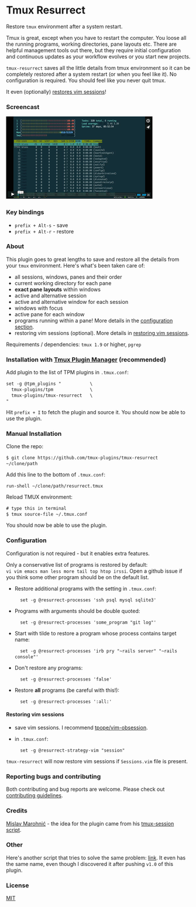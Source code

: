 # Tmux Resurrect

Restore `tmux` environment after a system restart.

Tmux is great, except when you have to restart the computer. You loose all the
running programs, working directories, pane layouts etc.
There are helpful management tools out there, but they require initial
configuration and continuous updates as your workflow evolves or you start new
projects.

`tmux-resurrect` saves all the little details from tmux environment so it
can be completely restored after a system restart (or when you feel like it).
No configuration is required. You should feel like you never quit tmux.

It even (optionally) [restores vim sessions](#restoring-vim-sessions)!

### Screencast

[![screencast screenshot](/video/screencast_img.png)](https://vimeo.com/104763018)

### Key bindings

- `prefix + Alt-s` - save
- `prefix + Alt-r` - restore

### About

This plugin goes to great lengths to save and restore all the details from your
`tmux` environment. Here's what's been taken care of:

- all sessions, windows, panes and their order
- current working directory for each pane
- **exact pane layouts** within windows
- active and alternative session
- active and alternative window for each session
- windows with focus
- active pane for each window
- programs running within a pane! More details in the
  [configuration section](#configuration).
- restoring vim sessions (optional). More details in
  [restoring vim sessions](#restoring-vim-sessions).

Requirements / dependencies: `tmux 1.9` or higher, `pgrep`

### Installation with [Tmux Plugin Manager](https://github.com/tmux-plugins/tpm) (recommended)

Add plugin to the list of TPM plugins in `.tmux.conf`:

    set -g @tpm_plugins "           \
      tmux-plugins/tpm              \
      tmux-plugins/tmux-resurrect   \
    "

Hit `prefix + I` to fetch the plugin and source it. You should now be able to
use the plugin.

### Manual Installation

Clone the repo:

    $ git clone https://github.com/tmux-plugins/tmux-resurrect ~/clone/path

Add this line to the bottom of `.tmux.conf`:

    run-shell ~/clone/path/resurrect.tmux

Reload TMUX environment:

    # type this in terminal
    $ tmux source-file ~/.tmux.conf

You should now be able to use the plugin.

### Configuration

Configuration is not required - but it enables extra features.

Only a conservative list of programs is restored by default:<br/>
`vi vim emacs man less more tail top htop irssi`.
Open a github issue if you think some other program should be on the default list.

- Restore additional programs with the setting in `.tmux.conf`:

        set -g @resurrect-processes 'ssh psql mysql sqlite3'

- Programs with arguments should be double quoted:

        set -g @resurrect-processes 'some_program "git log"'

- Start with tilde to restore a program whose process contains target name:

        set -g @resurrect-processes 'irb pry "~rails server" "~rails console"'

- Don't restore any programs:

        set -g @resurrect-processes 'false'

- Restore **all** programs (be careful with this!):

        set -g @resurrect-processes ':all:'

#### Restoring vim sessions

- save vim sessions. I recommend [tpope/vim-obsession](tpope/vim-obsession).
- in `.tmux.conf`:

        set -g @resurrect-strategy-vim "session"

`tmux-resurrect` will now restore vim sessions if `Sessions.vim` file is
present.

### Reporting bugs and contributing

Both contributing and bug reports are welcome. Please check out
[contributing guidelines](CONTRIBUTING.md).

### Credits

[Mislav Marohnić](https://github.com/mislav) - the idea for the plugin came from his
[tmux-session script](https://github.com/mislav/dotfiles/blob/master/bin/tmux-session).

### Other

Here's another script that tries to solve the same problem:
[link](http://brainscraps.wikia.com/wiki/Resurrecting_tmux_Sessions_After_Reboot).
It even has the same name, even though I discovered it after pushing `v1.0` of
this plugin.

### License
[MIT](LICENSE.md)
